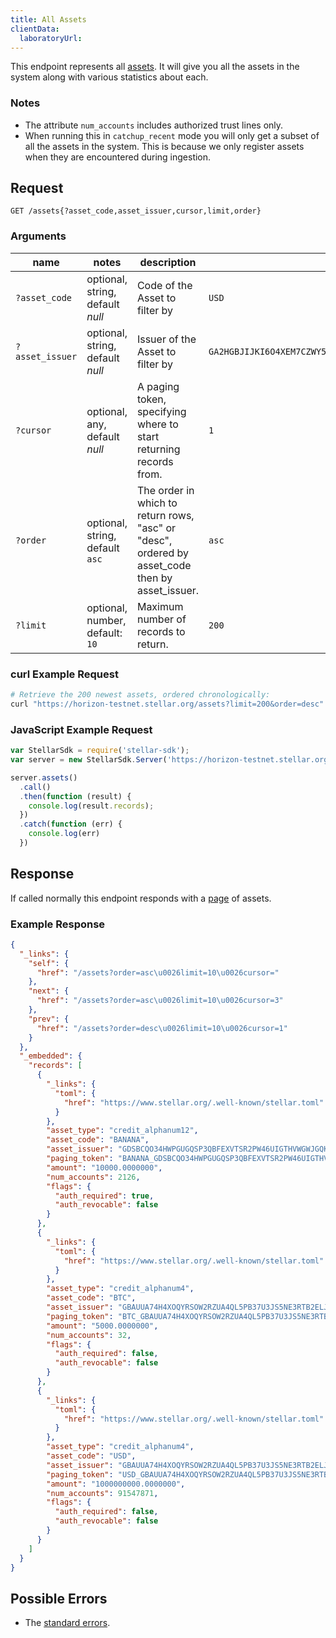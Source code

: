 ```yaml
---
title: All Assets
clientData:
  laboratoryUrl:
---
```


This endpoint represents all [assets](../resources/asset.md).
It will give you all the assets in the system along with various statistics about each.

### Notes
- The attribute `num_accounts` includes authorized trust lines only.
- When running this in `catchup_recent` mode you will only get a subset of all the assets in the system.
This is because we only register assets when they are encountered during ingestion.

## Request

```
GET /assets{?asset_code,asset_issuer,cursor,limit,order}
```

### Arguments

| name | notes | description | example |
| ---- | ----- | ----------- | ------- |
| `?asset_code` | optional, string, default _null_ | Code of the Asset to filter by | `USD` |
| `?asset_issuer` | optional, string, default _null_ | Issuer of the Asset to filter by | `GA2HGBJIJKI6O4XEM7CZWY5PS6GKSXL6D34ERAJYQSPYA6X6AI7HYW36` |
| `?cursor` | optional, any, default _null_ | A paging token, specifying where to start returning records from. | `1` |
| `?order` | optional, string, default `asc` | The order in which to return rows, "asc" or "desc", ordered by asset_code then by asset_issuer. | `asc` |
| `?limit` | optional, number, default: `10` | Maximum number of records to return. | `200` |

### curl Example Request

```sh
# Retrieve the 200 newest assets, ordered chronologically:
curl "https://horizon-testnet.stellar.org/assets?limit=200&order=desc"
```

### JavaScript Example Request

```javascript
var StellarSdk = require('stellar-sdk');
var server = new StellarSdk.Server('https://horizon-testnet.stellar.org');

server.assets()
  .call()
  .then(function (result) {
    console.log(result.records);
  })
  .catch(function (err) {
    console.log(err)
  })
```

## Response

If called normally this endpoint responds with a [page](../resources/page.md) of assets.

### Example Response

```json
{
  "_links": {
    "self": {
      "href": "/assets?order=asc\u0026limit=10\u0026cursor="
    },
    "next": {
      "href": "/assets?order=asc\u0026limit=10\u0026cursor=3"
    },
    "prev": {
      "href": "/assets?order=desc\u0026limit=10\u0026cursor=1"
    }
  },
  "_embedded": {
    "records": [
      {
        "_links": {
          "toml": {
            "href": "https://www.stellar.org/.well-known/stellar.toml"
          }
        },
        "asset_type": "credit_alphanum12",
        "asset_code": "BANANA",
        "asset_issuer": "GDSBCQO34HWPGUGQSP3QBFEXVTSR2PW46UIGTHVWGWJGQKH3AFNHXHXN",
        "paging_token": "BANANA_GDSBCQO34HWPGUGQSP3QBFEXVTSR2PW46UIGTHVWGWJGQKH3AFNHXHXN_credit_alphanum4",
        "amount": "10000.0000000",
        "num_accounts": 2126,
        "flags": {
          "auth_required": true,
          "auth_revocable": false
        }
      },
      {
        "_links": {
          "toml": {
            "href": "https://www.stellar.org/.well-known/stellar.toml"
          }
        },
        "asset_type": "credit_alphanum4",
        "asset_code": "BTC",
        "asset_issuer": "GBAUUA74H4XOQYRSOW2RZUA4QL5PB37U3JS5NE3RTB2ELJVMIF5RLMAG",
        "paging_token": "BTC_GBAUUA74H4XOQYRSOW2RZUA4QL5PB37U3JS5NE3RTB2ELJVMIF5RLMAG_credit_alphanum4",
        "amount": "5000.0000000",
        "num_accounts": 32,
        "flags": {
          "auth_required": false,
          "auth_revocable": false
        }
      },
      {
        "_links": {
          "toml": {
            "href": "https://www.stellar.org/.well-known/stellar.toml"
          }
        },
        "asset_type": "credit_alphanum4",
        "asset_code": "USD",
        "asset_issuer": "GBAUUA74H4XOQYRSOW2RZUA4QL5PB37U3JS5NE3RTB2ELJVMIF5RLMAG",
        "paging_token": "USD_GBAUUA74H4XOQYRSOW2RZUA4QL5PB37U3JS5NE3RTB2ELJVMIF5RLMAG_credit_alphanum4",
        "amount": "1000000000.0000000",
        "num_accounts": 91547871,
        "flags": {
          "auth_required": false,
          "auth_revocable": false
        }
      }
    ]
  }
}
```

## Possible Errors

- The [standard errors](../errors.md#Standard_Errors).
